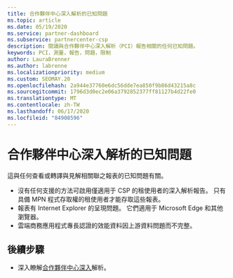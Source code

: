```yaml
---
title: 合作夥伴中心深入解析的已知問題
ms.topic: article
ms.date: 05/19/2020
ms.service: partner-dashboard
ms.subservice: partnercenter-csp
description: 閱讀與合作夥伴中心深入解析（PCI）報告相關的任何已知問題。
keywords: PCI，測量，報告，問題，限制
author: LauraBrenner
ms.author: labrenne
ms.localizationpriority: medium
ms.custom: SEOMAY.20
ms.openlocfilehash: 2a944e37760e6dc56dde7ea850f9b86d43215a8c
ms.sourcegitcommit: 1796d3d0ec2e06a3792852377ff81127b4d22fe0
ms.translationtype: MT
ms.contentlocale: zh-TW
ms.lasthandoff: 06/17/2020
ms.locfileid: "84908596"
---
```

# <a name="known-issues-with-partner-center-insights"></a>合作夥伴中心深入解析的已知問題

這與任何查看或轉譯與見解相關聯之報表的已知問題有關。

- 沒有任何支援的方法可啟用僅適用于 CSP 的租使用者的深入解析報告。 只有具備 MPN 程式存取權的租使用者才能存取這些報表。
- 報表有 Internet Explorer 的呈現問題。 它們適用于 Microsoft Edge 和其他瀏覽器。
- 雲端商務應用程式專長認證的效能資料因上游資料問題而不完整。

## <a name="next-steps"></a>後續步驟

- 深入瞭解[合作夥伴中心深入](partner-center-insights.md)解析。
